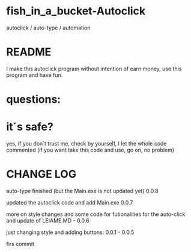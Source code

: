 # fish_in_a_bucket-Autoclick
autoclick / auto-type / automation

# README

I make this autoclick program without intention of earn money, use this program and have fun.

# questions:

# it´s safe?
yes, if you don´t trust me, check by yourself, I let the whole code commented (if you want take this code and use, go on, no problem)

# CHANGE LOG

auto-type finished (but the Main.exe is not updated yet) 0.0.8

updated the autoclick code and add Main.exe 0.0.7

more on style changes and some code for futionalities for the auto-click and update of LEIAME.MD - 0.0.6

just changing style and adding buttons: 0.0.1 - 0.0.5

firs commit
